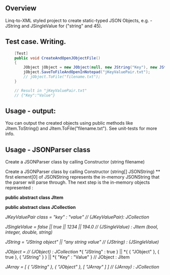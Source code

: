 ## Overview
Linq-to-XML styled project to create static-typed JSON Objects, e.g. - JString and JSingleValue for ("string" and 45).

## Test case. Writing.
```C#
    [Test]
    public void CreateAndOpenJObjectFile()
    {
        JObject jObject = new JObject(null, new JString("Key"), new JString("Value"));
        jObject.SaveToFileAndOpenInNotepad("jKeyValuePair.txt");
        // jObject.ToFile("filename.txt");
    }

    // Result in "jKeyValuePair.txt"
    // {"Key":"Value"}
```

## Usage - output:
You can output the created objects using public methods like JItem.ToString() and JItem.ToFile("filename.txt"). 
See unit-tests for more info.

## Usage - JSONParser class
Create a JSONParser class by calling Constructor (string filename)

Create a JSONParser class by calling Constructor (string[] JSONString) 
** first element[0] of JSONString represents the in-memory JSONString that the parser will parse through.
The next step is the in-memory objects represented :

**public abstract class JItem** 

**public abstract class JCollection**

*JKeyValuePair class = "key" : "value"                             // (JKeyValuePair): JCollection*

*JSingleValue = false || true || 1234 || 194.0                     // (JSingleValue) : JItem (bool, integer, double, string)*

*JString = "JString object" || "any string value"                  // (JString) : (JSingleValue)*

*JObject =                                                         // (JObject) : JCollection*
    *{ "JString" : true } || 
    *{ { "JObject" }, { true }, { "JString" } } || 
    *{ "Key" : "Value" } // JObject : JItem
    
*JArray = [ { "JString" }, { "JObject" }, [ "JArray" ] ]           // (JArray) : JCollection*
